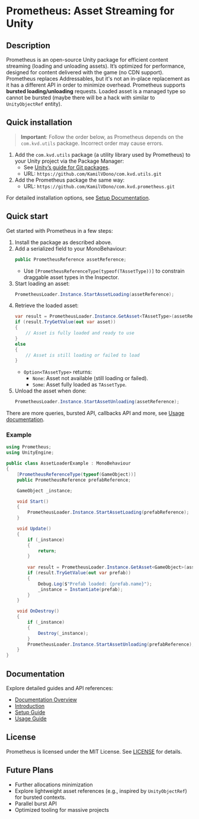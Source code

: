 # Prometheus: Asset Streaming for Unity

## Description

Prometheus is an open-source Unity package for efficient content streaming (loading and unloading assets).
It’s optimized for performance, designed for content delivered with the game (no CDN support).
Prometheus replaces Addressables, but it's not an in-place replacement as it has a different API in order to minimize overhead.
Prometheus supports **bursted loading/unloading** requests. Loaded asset is a managed type so cannot be bursted (maybe there will be a hack with similar to `UnityObjectRef` entity).

## Quick installation

> **Important**: Follow the order below, as Prometheus depends on the `com.kvd.utils` package. Incorrect order may cause errors.

1. Add the `com.kvd.utils` package (a utility library used by Prometheus) to your Unity project via the Package Manager:
   - See [Unity’s guide for Git packages](https://docs.unity3d.com/Manual/upm-ui-giturl.html).
   - URL: `https://github.com/KamilVDono/com.kvd.utils.git`
2. Add the Prometheus package the same way:
   - URL: `https://github.com/KamilVDono/com.kvd.prometheus.git`

For detailed installation options, see [Setup Documentation](Documentation~/setup.md).

## Quick start

Get started with Prometheus in a few steps:

1. Install the package as described above.
2. Add a serialized field to your MonoBehaviour:
   ```csharp
   public PrometheusReference assetReference;
   ```
   - Use `[PrometheusReferenceType(typeof(TAssetType))]` to constrain draggable asset types in the Inspector.
3. Start loading an asset:
   ```csharp
   PrometheusLoader.Instance.StartAssetLoading(assetReference);
   ```
4. Retrieve the loaded asset:
   ```csharp
   var result = PrometheusLoader.Instance.GetAsset<TAssetType>(assetReference);
   if (result.TryGetValue(out var asset))
   {
       // Asset is fully loaded and ready to use
   }
   else
   {
       // Asset is still loading or failed to load
   }
   ```
   - `Option<TAssetType>` returns:
     - `None`: Asset not available (still loading or failed).
     - `Some`: Asset fully loaded as `TAssetType`.
5. Unload the asset when done:
   ```csharp
   PrometheusLoader.Instance.StartAssetUnloading(assetReference);
   ```

There are more queries, bursted API, callbacks API and more, see [Usage documentation](Documentation~/usage.md).

### Example

```csharp
using Prometheus;
using UnityEngine;

public class AssetLoaderExample : MonoBehaviour
{
    [PrometheusReferenceType(typeof(GameObject))]
    public PrometheusReference prefabReference;

    GameObject _instance;

    void Start()
    {
        PrometheusLoader.Instance.StartAssetLoading(prefabReference);
    }

    void Update()
    {
        if (_instance)
        {
            return;
        }
        
        var result = PrometheusLoader.Instance.GetAsset<GameObject>(assetReference);
        if (result.TryGetValue(out var prefab))
        {
            Debug.Log($"Prefab loaded: {prefab.name}");
            _instance = Instantiate(prefab);
        }
    }

    void OnDestroy()
    {
        if (_instance)
        {
            Destroy(_instance);
        }
        PrometheusLoader.Instance.StartAssetUnloading(prefabReference);
    }
}
```

## Documentation

Explore detailed guides and API references:
- [Documentation Overview](Documentation~/index.md)
- [Introduction](Documentation~/introduction.md)
- [Setup Guide](Documentation~/setup.md)
- [Usage Guide](Documentation/usage.md)

## License

Prometheus is licensed under the MIT License. See [LICENSE](LICENSE.md) for details.

## Future Plans

- Further allocations minimization
- Explore lightweight asset references (e.g., inspired by `UnityObjectRef`) for bursted contexts.
- Parallel burst API
- Optimized tooling for massive projects

